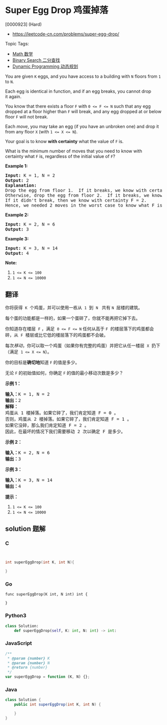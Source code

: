 # Super Egg Drop 鸡蛋掉落

[0000923] (Hard)

- https://leetcode-cn.com/problems/super-egg-drop/

Topic Tags:

- [Math 数学](https://leetcode-cn.com/tag/math/)
- [Binary Search 二分查找](https://leetcode-cn.com/tag/binary-search/)
- [Dynamic Programming 动态规划](https://leetcode-cn.com/tag/dynamic-programming/)

You are given `K` eggs, and you have access to a building with `N` floors from `1` to `N`.

Each egg is identical in function, and if an egg breaks, you cannot drop it again.

You know that there exists a floor `F` with `0 <= F <= N` such that any egg dropped at a floor higher than `F` will break, and any egg dropped at or below floor `F` will not break.

Each _move_, you may take an egg (if you have an unbroken one) and drop it from any floor `X` (with `1 <= X <= N`).

Your goal is to know **with certainty** what the value of `F` is.

What is the minimum number of moves that you need to know with certainty what `F` is, regardless of the initial value of `F`?

**Example 1:**

<pre><strong>Input: </strong>K = <span id="example-input-1-1">1</span>, N = <span id="example-input-1-2">2</span>
<strong>Output: </strong><span id="example-output-1">2</span>
<strong>Explanation: </strong>
Drop the egg from floor 1.  If it breaks, we know with certainty that F = 0.
Otherwise, drop the egg from floor 2.  If it breaks, we know with certainty that F = 1.
If it didn't break, then we know with certainty F = 2.
Hence, we needed 2 moves in the worst case to know what F is with certainty.
</pre>

**Example 2:**

<pre><strong>Input: </strong>K = <span id="example-input-2-1">2</span>, N = 6
<strong>Output: </strong><span id="example-output-2">3</span>
</pre>

**Example 3:**

<pre><strong>Input: </strong>K = <span id="example-input-3-1">3</span>, N = <span id="example-input-3-2">14</span>
<strong>Output: </strong><span id="example-output-3">4</span>
</pre>

**Note:**

1.  `1 <= K <= 100`
2.  `1 <= N <= 10000`

## 翻译

你将获得  `K`  个鸡蛋，并可以使用一栋从  `1`  到  `N`   共有 `N`  层楼的建筑。

每个蛋的功能都是一样的，如果一个蛋碎了，你就不能再把它掉下去。

你知道存在楼层  `F` ，满足  `0 <= F <= N` 任何从高于 `F`  的楼层落下的鸡蛋都会碎，从  `F`  楼层或比它低的楼层落下的鸡蛋都不会破。

每次*移动*，你可以取一个鸡蛋（如果你有完整的鸡蛋）并把它从任一楼层  `X`  扔下（满足  `1 <= X <= N`）。

你的目标是**确切地**知道 `F` 的值是多少。

无论 `F` 的初始值如何，你确定 `F` 的值的最小移动次数是多少？

**示例 1：**

<pre><strong>输入：</strong>K = 1, N = 2
<strong>输出：</strong>2
<strong>解释：</strong>
鸡蛋从 1 楼掉落。如果它碎了，我们肯定知道 F = 0 。
否则，鸡蛋从 2 楼掉落。如果它碎了，我们肯定知道 F = 1 。
如果它没碎，那么我们肯定知道 F = 2 。
因此，在最坏的情况下我们需要移动 2 次以确定 F 是多少。
</pre>

**示例 2：**

<pre><strong>输入：</strong>K = 2, N = 6
<strong>输出：</strong>3
</pre>

**示例 3：**

<pre><strong>输入：</strong>K = 3, N = 14
<strong>输出：</strong>4
</pre>

**提示：**

1.  `1 <= K <= 100`
2.  `1 <= N <= 10000`

## solution 题解

### C

```c


int superEggDrop(int K, int N){

}


```

### Go

```golang
func superEggDrop(K int, N int) int {

}
```

### Python3

```python
class Solution:
    def superEggDrop(self, K: int, N: int) -> int:

```

### JavaScript

```javascript
/**
 * @param {number} K
 * @param {number} N
 * @return {number}
 */
var superEggDrop = function (K, N) {};
```

### Java

```java
class Solution {
    public int superEggDrop(int K, int N) {

    }
}
```

